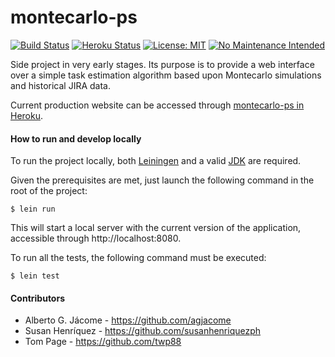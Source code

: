 montecarlo-ps
=============

[![Build Status](https://travis-ci.com/agjacome/montecarlo-ps.svg?branch=master)](https://travis-ci.com/agjacome/montecarlo-ps)
[![Heroku Status](https://heroku-badge.herokuapp.com/?app=montecarlo-ps)](http://montecarlo-ps.herokuapp.com)
[![License: MIT](https://img.shields.io/badge/License-MIT-yellow.svg)](https://opensource.org/licenses/MIT)
[![No Maintenance Intended](http://unmaintained.tech/badge.svg)](http://unmaintained.tech/)

Side project in very early stages. Its purpose is to provide a web interface
over a simple task estimation algorithm based upon Montecarlo simulations and
historical JIRA data.

Current production website can be accessed through [montecarlo-ps in
Heroku](http://montecarlo-ps.herokuapp.com).

#### How to run and develop locally

To run the project locally, both [Leiningen](https://leiningen.org/) and a
valid [JDK](https://www.oracle.com/technetwork/java/javase/downloads/jdk11-downloads-5066655.html)
are required.

Given the prerequisites are met, just launch the following command in the root
of the project:

    $ lein run

This will start a local server with the current version of the application,
accessible through http://localhost:8080.

To run all the tests, the following command must be executed:

    $ lein test


#### Contributors

* Alberto G. Jácome - https://github.com/agjacome
* Susan Henríquez - https://github.com/susanhenriquezph
* Tom Page - https://github.com/twp88
